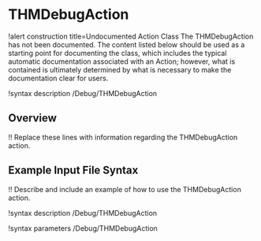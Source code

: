 # THMDebugAction

!alert construction title=Undocumented Action Class
The THMDebugAction has not been documented. The content listed below should be used as a starting point for
documenting the class, which includes the typical automatic documentation associated with an Action;
however, what is contained is ultimately determined by what is necessary to make the documentation
clear for users.

!syntax description /Debug/THMDebugAction

## Overview

!! Replace these lines with information regarding the THMDebugAction action.

## Example Input File Syntax

!! Describe and include an example of how to use the THMDebugAction action.

!syntax description /Debug/THMDebugAction

!syntax parameters /Debug/THMDebugAction
